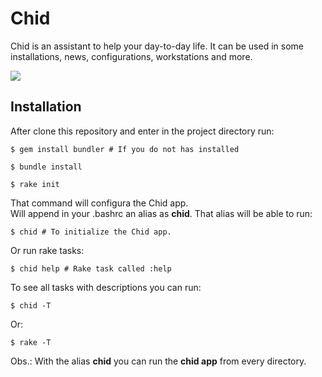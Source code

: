 # Chid
Chid is an assistant to help your day-to-day life. It can be used in some 
installations, news, configurations, workstations and more.

![](http://g.recordit.co/T2qyg12gE7.gif)

## Installation

After clone this repository and enter in the project directory run:

    $ gem install bundler # If you do not has installed

    $ bundle install

    $ rake init

That command will configura the Chid app.  
Will append in your .bashrc an alias as **chid**. That alias will be able to run:

    $ chid # To initialize the Chid app.

Or run rake tasks:

    $ chid help # Rake task called :help

To see all tasks with descriptions you can run:

    $ chid -T
    
Or:

    $ rake -T
    
Obs.: With the alias **chid** you can run the **chid app** from every directory.
